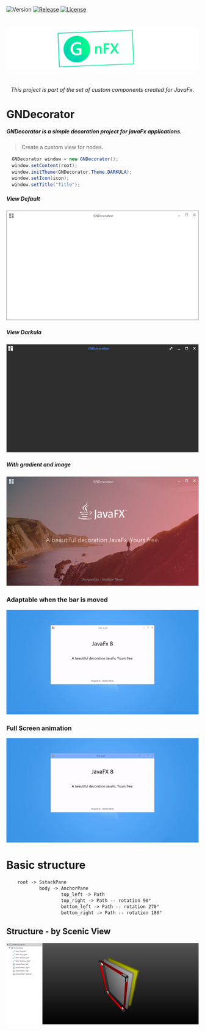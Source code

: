 

![Version](https://img.shields.io/badge/Version-2.1.2-green.svg?style=for-the-badge)
[![Release](https://img.shields.io/badge/Release-v2.1.2-blue.svg?style=for-the-badge)](https://github.com/Gleidson28/GNCarousel/releases/tag/1.0)
[![License](https://img.shields.io/github/license/Gleidson28/GNDecorator.svg?style=for-the-badge)](https://github.com/Gleidson28/GNCarousel/blob/master/LICENSE) 

<h1></h1>

<p align="center">
  <img src="src/logo.png"  />
</p>

<h1></h1>
<h6 align="center"> This project is part of the set of custom components created for JavaFx. </h6>

<h1></h1>

<h1>GNDecorator</h1>

<h5 > 
  GNDecorator is a simple decoration project for javaFx applications.
</h5>

 > Create a custom view for nodes.
 
```java
  GNDecorator window = new GNDecorator();
  window.setContent(root);
  window.initTheme(GNDecorator.Theme.DARKULA);
  window.setIcon(icon);
  window.setTitle("Title");
 ```
 
##### View Default
![demo1](src/com/gn/resources/screenshot/basic.png)
##### View Darkula
![demo1](src/com/gn/resources/screenshot/darkula.png)
##### With gradient and image
![demo1](src/com/gn/resources/screenshot/demo1.png)

### Adaptable when the bar is moved
![gif1](src/com/gn/resources/screenshot/gif1.gif)
### Full Screen animation
![gif2](src/com/gn/resources/screenshot/gif2.gif)

# Basic structure 

        root -> SstackPane
                body -> AnchorPane
                        top_left -> Path
                        top_right -> Path -- rotation 90°
                        bottom_left -> Path -- rotation 270°
                        bottom_right -> Path -- rotation 180°


## Structure - by Scenic View

![Structure](src/com/gn/resources/screenshot/primarySctructure.png)

